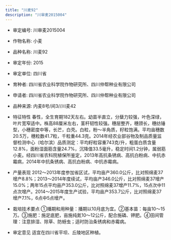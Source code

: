 ```yaml
---
title: "川麦92"
description: "川审麦2015004"
---
```

* 审定编号:  川审麦2015004

*  作物名称:  小麦

*  品种名称:  川麦92

*  审定年份:  2015

*  审定单位:  四川省

* 育种者:  四川省农业科学院作物研究所、四川仲帮种业有限公司

*  申请者:  四川省农业科学院作物研究所、四川仲帮种业有限公司

*  品种来源:  内麦8号/间3//川麦42

*  特征特性
春性，全生育期182天左右。幼苗半直立，分蘖力较强，叶色深绿，叶片宽窄适中。株高88厘米左右，茎秆韧性较强。穗层整齐，穗颈长，穗纺锤型，小穗密度中等，长芒，白壳。白粒，粉～半角质，籽粒饱满。平均亩穗数20.5万，穗粒数41.7粒，千粒重44.3克。2014年经农业部谷物及制品质量监督检测中心（哈尔滨）品质测定：平均籽粒容重743克/升，粗蛋白质含量12.8%，面粉湿面筋含量24.7%，沉降值33.5毫升，稳定时间1.2分钟，属弱筋小麦。经四川省农科院植保所鉴定，2013年高抗条锈病、高抗白粉病、中抗赤霉病，2014年中抗条锈病、高抗白粉病、中抗赤霉病。

*  产量表现
2012～2013年度参加省区试，平均亩产360.0公斤，比对照绵麦37增产8.8%；2013～2014年度续试，平均亩产346.0公斤，比对照绵麦37增产15.0%；两年15点平均亩产353.0公斤，比对照绵麦37增产11.7%，15点次中11点次增产。2014～2015年度生产试验，平均亩产353.7公斤，比对照绵麦37增产7.1%，6点中5点增产。

*  栽培技术要点
①播期和用种量：播期以10月底为宜。②基本苗：每亩10～15万。③施肥：施足底肥，亩施纯氮10～12公斤，配合施磷、钾肥。④田间管理：注意排湿、除草、防蚜虫；适时防治条锈病和赤霉病。

*  审定意见
适宜在四川省平坝、丘陵地区种植。
